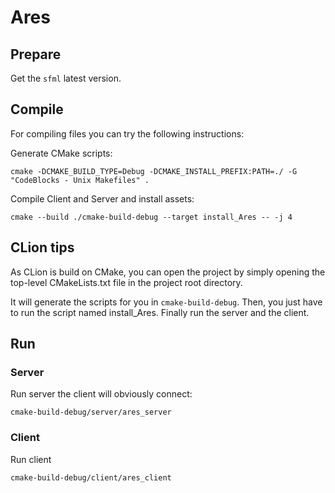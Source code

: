 # Ares
## Prepare

Get the `sfml` latest version.

## Compile

For compiling files you can try the following instructions:

Generate CMake scripts:
```
cmake -DCMAKE_BUILD_TYPE=Debug -DCMAKE_INSTALL_PREFIX:PATH=./ -G "CodeBlocks - Unix Makefiles" .
```

Compile Client and Server and install assets:
```
cmake --build ./cmake-build-debug --target install_Ares -- -j 4
```

## CLion tips

As CLion is build on CMake, you can open the project by 
simply opening the top-level CMakeLists.txt file in the 
project root directory. 

It will generate the scripts for you in `cmake-build-debug`.
Then, you just have to run the script named install_Ares.
Finally run the server and the client.

## Run
### Server

Run server the client will obviously connect:
```
cmake-build-debug/server/ares_server
```

### Client

Run client
```
cmake-build-debug/client/ares_client
```

